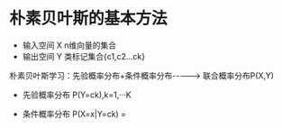 # 朴素贝叶斯的基本方法

* 输入空间 X  n维向量的集合
* 输出空间 Y 类标记集合{c1,c2...ck}

朴素贝叶斯学习：先验概率分布+条件概率分布-----> 联合概率分布P(X,Y)


* 先验概率分布 P(Y=ck),k=1,···K

* 条件概率分布  P(X=x|Y=ck) =

